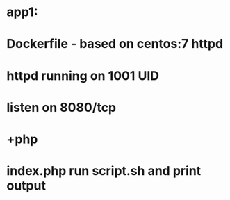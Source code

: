 # app1:
# Dockerfile - based on centos:7 httpd
# httpd running on 1001 UID
# listen on 8080/tcp
# +php
# index.php run script.sh and print output
